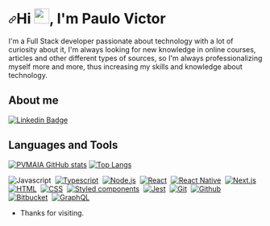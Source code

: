 
<h1 align="left" dir="auto"><a id="user-content-hi--im-paulo-victor" class="anchor" aria-hidden="true" href="#hi--im-joão-pedro-silva"><svg class="octicon octicon-link" viewBox="0 0 16 16" version="1.1" width="16" height="16" aria-hidden="true"><path fill-rule="evenodd" d="M7.775 3.275a.75.75 0 001.06 1.06l1.25-1.25a2 2 0 112.83 2.83l-2.5 2.5a2 2 0 01-2.83 0 .75.75 0 00-1.06 1.06 3.5 3.5 0 004.95 0l2.5-2.5a3.5 3.5 0 00-4.95-4.95l-1.25 1.25zm-4.69 9.64a2 2 0 010-2.83l2.5-2.5a2 2 0 012.83 0 .75.75 0 001.06-1.06 3.5 3.5 0 00-4.95 0l-2.5 2.5a3.5 3.5 0 004.95 4.95l1.25-1.25a.75.75 0 00-1.06-1.06l-1.25 1.25a2 2 0 01-2.83 0z"></path></svg></a>Hi <a target="_blank" rel="noopener noreferrer" href="https://raw.githubusercontent.com/kaueMarques/kaueMarques/master/hi.gif"><img src="https://raw.githubusercontent.com/kaueMarques/kaueMarques/master/hi.gif" width="30px" style="max-width: 100%;"></a>, I'm Paulo Victor</h1>

I'm a Full Stack developer passionate about technology with a lot of curiosity about it, I'm always looking for new knowledge in online courses, articles and other different types of sources, so I'm always professionalizing myself more and more, thus increasing my skills and knowledge about technology.

## About me

[![Linkedin Badge](https://img.shields.io/badge/-LinkedIn-blue?style=flat-square&logo=Linkedin&logoColor=white&link=https://www.linkedin.com/in/paulo-victor-040778192/)](https://www.linkedin.com/in/paulo-victor-040778192/)

## Languages and Tools
[![PVMAIA GitHub stats](https://github-readme-stats.vercel.app/api?username=PVMAIA)](https://github.com/PVMAIA/github-readme-stats)
[![Top Langs](https://github-readme-stats.vercel.app/api/top-langs/?username=PVMAIA&layout=compact)](https://github.com/PVMAIA/github-readme-stats)

<img src="https://camo.githubusercontent.com/a234bb13e7254d9c2abe26d6e37b6acbe7178b3dfad2254c980a9ae5998c20c2/68747470733a2f2f696d672e736869656c64732e696f2f62616467652f4a6176617363726970742d3238324333343f7374796c653d666c6174266c6f676f3d6a617661736372697074" alt="Javascript" data-canonical-src="https://img.shields.io/badge/Javascript-282C34?style=flat&amp;logo=javascript" style="max-width: 100%;"></a>&nbsp;
<a target="_blank" rel="noopener noreferrer" href="https://camo.githubusercontent.com/c0e6fdeb6d1a93f6019189c3e0c27fc09011fc35f6e8ceecd2d7e5bc9956286b/68747470733a2f2f696d672e736869656c64732e696f2f62616467652f547970657363726970742d3238324333343f6c6f676f3d74797065736372697074"><img src="https://camo.githubusercontent.com/c0e6fdeb6d1a93f6019189c3e0c27fc09011fc35f6e8ceecd2d7e5bc9956286b/68747470733a2f2f696d672e736869656c64732e696f2f62616467652f547970657363726970742d3238324333343f6c6f676f3d74797065736372697074" alt="Typescript" data-canonical-src="https://img.shields.io/badge/Typescript-282C34?logo=typescript" style="max-width: 100%;"></a>&nbsp;
<a target="_blank" rel="noopener noreferrer" href="https://camo.githubusercontent.com/4c529f7b9d50cf407a7584b862a9f8f031ba3e52b7777dd0f6589ab547af3d3a/68747470733a2f2f696d672e736869656c64732e696f2f62616467652f4e6f64652e6a732d3238324333343f6c6f676f3d6e6f64652e6a73"><img src="https://camo.githubusercontent.com/4c529f7b9d50cf407a7584b862a9f8f031ba3e52b7777dd0f6589ab547af3d3a/68747470733a2f2f696d672e736869656c64732e696f2f62616467652f4e6f64652e6a732d3238324333343f6c6f676f3d6e6f64652e6a73" alt="Node.js" data-canonical-src="https://img.shields.io/badge/Node.js-282C34?logo=node.js" style="max-width: 100%;"></a>&nbsp;
<a target="_blank" rel="noopener noreferrer" href="https://camo.githubusercontent.com/149c7494df6547beababc031c19cfc099b8d6f1cf88ff5a3dafba6aab960622e/68747470733a2f2f696d672e736869656c64732e696f2f62616467652f52656163742d3238324333343f6c6f676f3d7265616374"><img src="https://camo.githubusercontent.com/149c7494df6547beababc031c19cfc099b8d6f1cf88ff5a3dafba6aab960622e/68747470733a2f2f696d672e736869656c64732e696f2f62616467652f52656163742d3238324333343f6c6f676f3d7265616374" alt="React" data-canonical-src="https://img.shields.io/badge/React-282C34?logo=react" style="max-width: 100%;"></a>&nbsp;
<a target="_blank" rel="noopener noreferrer" href="https://camo.githubusercontent.com/e655f4e9be4177c78c555f5bf918694ccef7b6b0f5054d611f54a05e26cf7ce5/68747470733a2f2f696d672e736869656c64732e696f2f62616467652f52656163742532304e61746976652d3238324333343f6c6f676f3d7265616374"><img src="https://camo.githubusercontent.com/e655f4e9be4177c78c555f5bf918694ccef7b6b0f5054d611f54a05e26cf7ce5/68747470733a2f2f696d672e736869656c64732e696f2f62616467652f52656163742532304e61746976652d3238324333343f6c6f676f3d7265616374" alt="React Native" data-canonical-src="https://img.shields.io/badge/React%20Native-282C34?logo=react" style="max-width: 100%;"></a>&nbsp;
<a target="_blank" rel="noopener noreferrer" href="https://camo.githubusercontent.com/ffc4ac4223e67c9c6303d4ad118611fa2783c9563d37910a5b62567be867edd6/68747470733a2f2f696d672e736869656c64732e696f2f62616467652f4e6578742e6a732d3238324333343f6c6f676f3d6e6578742e6a73"><img src="https://camo.githubusercontent.com/ffc4ac4223e67c9c6303d4ad118611fa2783c9563d37910a5b62567be867edd6/68747470733a2f2f696d672e736869656c64732e696f2f62616467652f4e6578742e6a732d3238324333343f6c6f676f3d6e6578742e6a73" alt="Next.js" data-canonical-src="https://img.shields.io/badge/Next.js-282C34?logo=next.js" style="max-width: 100%;"></a>&nbsp;
<a target="_blank" rel="noopener noreferrer" href="https://camo.githubusercontent.com/15d7d4b9e4a96ff4137d271d256d4726448d284b2e8a731719a24bf078ae7c62/68747470733a2f2f696d672e736869656c64732e696f2f62616467652f48544d4c2d3238324333343f6c6f676f3d68746d6c35"><img src="https://camo.githubusercontent.com/15d7d4b9e4a96ff4137d271d256d4726448d284b2e8a731719a24bf078ae7c62/68747470733a2f2f696d672e736869656c64732e696f2f62616467652f48544d4c2d3238324333343f6c6f676f3d68746d6c35" alt="HTML" data-canonical-src="https://img.shields.io/badge/HTML-282C34?logo=html5" style="max-width: 100%;"></a>&nbsp;
<a target="_blank" rel="noopener noreferrer" href="https://camo.githubusercontent.com/46f09b916649197f9fa990eb89256d5b50fd732580bafb0471c2d72333e689e5/68747470733a2f2f696d672e736869656c64732e696f2f62616467652f4353532d3238324333343f6c6f676f3d63737333266c6f676f436f6c6f723d313537324236"><img src="https://camo.githubusercontent.com/46f09b916649197f9fa990eb89256d5b50fd732580bafb0471c2d72333e689e5/68747470733a2f2f696d672e736869656c64732e696f2f62616467652f4353532d3238324333343f6c6f676f3d63737333266c6f676f436f6c6f723d313537324236" alt="CSS" data-canonical-src="https://img.shields.io/badge/CSS-282C34?logo=css3&amp;logoColor=1572B6" style="max-width: 100%;"></a>&nbsp;
<a target="_blank" rel="noopener noreferrer" href="https://camo.githubusercontent.com/e7a6d35e43e465987843025a2f5721d042e8f2039c69a187b1d6160d3f74adf8/68747470733a2f2f696d672e736869656c64732e696f2f62616467652f5374796c6564253230636f6d706f6e656e74732d3238324333343f6c6f676f3d7374796c65642d636f6d706f6e656e7473"><img src="https://camo.githubusercontent.com/e7a6d35e43e465987843025a2f5721d042e8f2039c69a187b1d6160d3f74adf8/68747470733a2f2f696d672e736869656c64732e696f2f62616467652f5374796c6564253230636f6d706f6e656e74732d3238324333343f6c6f676f3d7374796c65642d636f6d706f6e656e7473" alt="Styled components" data-canonical-src="https://img.shields.io/badge/Styled%20components-282C34?logo=styled-components" style="max-width: 100%;"></a>&nbsp;
<a target="_blank" rel="noopener noreferrer" href="https://camo.githubusercontent.com/8381521f77ceabf76749567fd134f2dd03607311d94fe72aa86f238384e1d84e/68747470733a2f2f696d672e736869656c64732e696f2f62616467652f4a6573742d3238324333343f6c6f676f3d6a657374266c6f676f436f6c6f723d393434303464"><img src="https://camo.githubusercontent.com/8381521f77ceabf76749567fd134f2dd03607311d94fe72aa86f238384e1d84e/68747470733a2f2f696d672e736869656c64732e696f2f62616467652f4a6573742d3238324333343f6c6f676f3d6a657374266c6f676f436f6c6f723d393434303464" alt="Jest" data-canonical-src="https://img.shields.io/badge/Jest-282C34?logo=jest&amp;logoColor=94404d" style="max-width: 100%;"></a>&nbsp;
<a target="_blank" rel="noopener noreferrer" href="https://camo.githubusercontent.com/4b94c12c11133a88012974083a0633a61d55209f2548833bfc08103a2cc1281d/68747470733a2f2f696d672e736869656c64732e696f2f62616467652f4769742d3238324333343f6c6f676f3d676974"><img src="https://camo.githubusercontent.com/4b94c12c11133a88012974083a0633a61d55209f2548833bfc08103a2cc1281d/68747470733a2f2f696d672e736869656c64732e696f2f62616467652f4769742d3238324333343f6c6f676f3d676974" alt="Git" data-canonical-src="https://img.shields.io/badge/Git-282C34?logo=git" style="max-width: 100%;"></a>&nbsp;
<a target="_blank" rel="noopener noreferrer" href="https://camo.githubusercontent.com/4d36c50beb688063fc2cfa520759a5b149858bce931bd0d89e63e231c553abbd/68747470733a2f2f696d672e736869656c64732e696f2f62616467652f4769746875622d3238324333343f6c6f676f3d676974687562"><img src="https://camo.githubusercontent.com/4d36c50beb688063fc2cfa520759a5b149858bce931bd0d89e63e231c553abbd/68747470733a2f2f696d672e736869656c64732e696f2f62616467652f4769746875622d3238324333343f6c6f676f3d676974687562" alt="Github" data-canonical-src="https://img.shields.io/badge/Github-282C34?logo=github" style="max-width: 100%;"></a>&nbsp;
<a target="_blank" rel="noopener noreferrer" href="https://camo.githubusercontent.com/029019bb86948254b5c322c019b24e05f5e0eba69515e86ac05ff077224a5b2e/68747470733a2f2f696d672e736869656c64732e696f2f62616467652f4269746275636b65742d3238324333343f6c6f676f3d6269746275636b6574266c6f676f436f6c6f723d303734376136"><img src="https://camo.githubusercontent.com/029019bb86948254b5c322c019b24e05f5e0eba69515e86ac05ff077224a5b2e/68747470733a2f2f696d672e736869656c64732e696f2f62616467652f4269746275636b65742d3238324333343f6c6f676f3d6269746275636b6574266c6f676f436f6c6f723d303734376136" alt="Bitbucket" data-canonical-src="https://img.shields.io/badge/Bitbucket-282C34?logo=bitbucket&amp;logoColor=0747a6" style="max-width: 100%;"></a>&nbsp;
<a href='https://github.com/shivamkapasia0' target="_blank"><img alt='GraphQL' src='https://img.shields.io/badge/GraphQL-100000?style=flat-square&logo=GraphQL&logoColor=e10098&labelColor=000000&color=black'/></a>


- Thanks for visiting.

<!---
PVMAIA/PVMAIA is a ✨ special ✨ repository because its `README.md` (this file) appears on your GitHub profile.
You can click the Preview link to take a look at your changes.
--->
